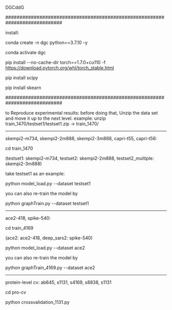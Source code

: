 

DGCddG

############################################################################

install:

conda create -n dgc python==3.7.10 -y

conda activate dgc

pip install  --no-cache-dir torch==1.7.0+cu110 -f  https://download.pytorch.org/whl/torch_stable.html

pip install scipy

pip install skearn

############################################################################

to Reproduce experimental results: 
before doing that, Unzip the data set and move it up to the next level. example: unzip train_1470/testset1/testset1.zip -> train_1470/

----------------------------------------------------------------------------
skempi2-m734, skempi2-2m888, skempi2-3m888, capri-t55, capri-t56:

cd train_1470

(testset1: skempi2-m734, testset2: skempi2-2m888, testset2_multiple: skempi2-3m888)

take testset1 as an example:

python model_load.py --dataset testset1

you can also re-train the model by

python graphTrain.py --dataset testset1

----------------------------------------------------------------------------

ace2-418, spike-540:

cd train_4169

(ace2: ace2-418, deep_sars2: spike-540)

python model_load.py --dataset ace2

you can also re-train the model by

python graphTrain_4169.py --dataset ace2

----------------------------------------------------------------------------

protein-level cv: ab645, s1131, s4169, s8838, s1131

cd pro-cv

python crossvalidation_1131.py
